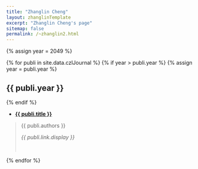 ```yaml
---
title: "Zhanglin Cheng"
layout: zhanglinTemplate
excerpt: "Zhanglin Cheng's page"
sitemap: false
permalink: /~zhanglin2.html
---
```

{% assign year = 2049 %}
<div markdown="0">
{% for publi in site.data.czlJournal %}
    {% if year > publi.year %}
    {% assign year = publi.year %}
    <h2>{{ publi.year }}</h2>
    {% endif %}
    <ul class="style3">
    <li> <strong><a href="{{ publi.link.url }}" target="_blank">{{ publi.title }}</a></strong></li>
    </ul>
    <blockquote class="style3">
    <p>{{ publi.authors }}</p>
    <p><i>{{ publi.link.display }}</i></p>
    <p>&nbsp;</p>
    </blockquote>
{% endfor %}
</div>
